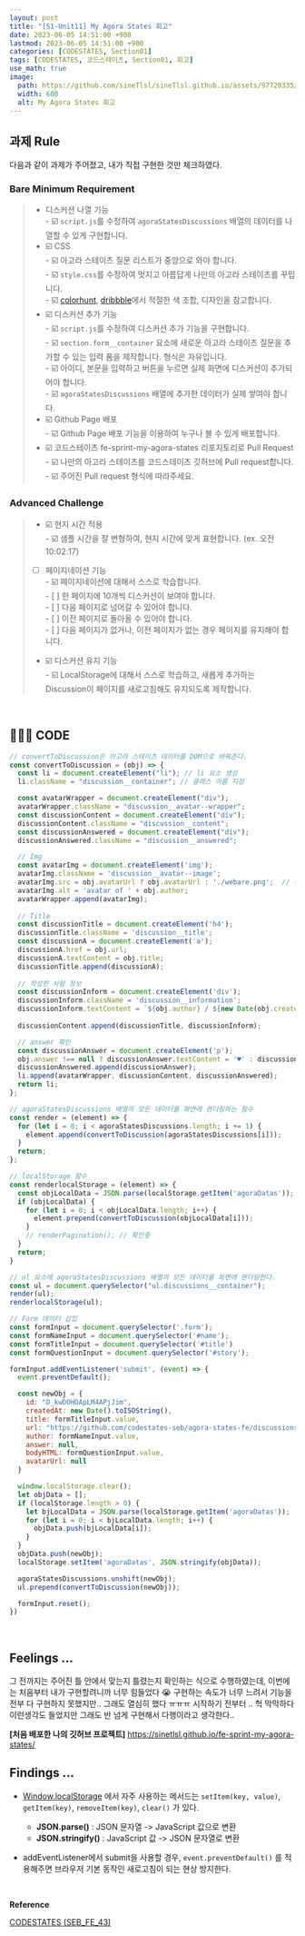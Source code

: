 ```yaml
---
layout: post
title: "[S1-Unit11] My Agora States 회고"
date: 2023-06-05 14:51:00 +900
lastmod: 2023-06-05 14:51:00 +900
categories: [CODESTATES, Section01]
tags: [CODESTATES, 코드스테이츠, Section01, 회고]
use_math: true
image: 
  path: https://github.com/sineTlsl/sineTlsl.github.io/assets/97720335/4a9b0bfc-3996-470e-878c-b79711a29a8c
  width: 600
  alt: My Agora States 회고
---
```


## 과제 Rule
다음과 같이 과제가 주어졌고, 내가 직접 구현한 것만 체크하였다.

### Bare Minimum Requirement
> - 디스커션 나열 기능 <br>
    - ☑️ `script.js`를 수정하여 `agoraStatesDiscussions` 배열의 데이터를 나열할 수 있게 구현합니다.
> - ☑️ CSS <br>
    - ☑️ 아고라 스테이츠 질문 리스트가 중앙으로 와야 합니다. <br>
    - ☑️ `style.css`를 수정하여 멋지고 아름답게 나만의 아고라 스테이츠를 꾸밉니다. <br>
    - ☑️ [colorhunt](https://colorhunt.co/palettes/popular), [dribbble](https://dribbble.com/)에서 적절한 색 조합, 디자인을 참고합니다. <br>
> - ☑️ 디스커션 추가 기능 <br>
    - ☑️ `script.js`를 수정하여 디스커션 추가 기능을 구현합니다. <br>
    - ☑️ `section.form__container` 요소에 새로운 아고라 스테이츠 질문을 추가할 수 있는 입력 폼을 제작합니다. 형식은 자유입니다. <br>
    - ☑️ 아이디, 본문을 입력하고 버튼을 누르면 실제 화면에 디스커션이 추가되어야 합니다. <br>
    - ☑️ `agoraStatesDiscussions` 배열에 추가한 데이터가 실제 쌓여야 합니다. <br>
> - ☑️ Github Page 배포 <br>
    - ☑️ Github Page 배포 기능을 이용하여 누구나 볼 수 있게 배포합니다.
> - ☑️ 코드스테이츠 fe-sprint-my-agora-states 리포지토리로 Pull Request <br>
    - ☑️ 나만의 아고라 스테이츠를 코드스테이츠 깃허브에 Pull request합니다. <br>
    - ☑️ 주어진 Pull request 형식에 따라주세요.

### Advanced Challenge
> - ☑️ 현지 시간 적용 <br>
    - ☑️ 샘플 시간을 잘 변형하여, 현지 시간에 맞게 표현합니다. (ex. 오전 10:02:17)
> - [ ] 페이지네이션 기능 <br>
    - ☑️ 페이지네이션에 대해서 스스로 학습합니다. <br>
    - [ ] 한 페이지에 10개씩 디스커션이 보여야 합니다. <br>
    - [ ] 다음 페이지로 넘어갈 수 있어야 합니다. <br>
    - [ ] 이전 페이지로 돌아올 수 있어야 합니다. <br>
    - [ ] 다음 페이지가 없거나, 이전 페이지가 없는 경우 페이지를 유지해야 합니다.
> - ☑️ 디스커션 유지 기능 <br>
    - ☑️ LocalStorage에 대해서 스스로 학습하고, 새롭게 추가하는 Discussion이 페이지를 새로고침해도 유지되도록 제작합니다.

<br>

## 👩🏻‍💻 CODE

```jsx
// convertToDiscussion은 아고라 스테이츠 데이터를 DOM으로 바꿔준다.
const convertToDiscussion = (obj) => {
  const li = document.createElement("li"); // li 요소 생성
  li.className = "discussion__container"; // 클래스 이름 지정

  const avatarWrapper = document.createElement("div");
  avatarWrapper.className = "discussion__avatar--wrapper";
  const discussionContent = document.createElement("div");
  discussionContent.className = "discussion__content";
  const discussionAnswered = document.createElement("div");
  discussionAnswered.className = "discussion__answered";

  // Img
  const avatarImg = document.createElement('img');
  avatarImg.className = 'discussion__avatar--image';
  avatarImg.src = obj.avatarUrl ? obj.avatarUrl : './webare.png';  // 이미지 경로가 없을 경우에는 기본 이미지로 
  avatarImg.alt = 'avatar of ' + obj.author;
  avatarWrapper.append(avatarImg);
  
  // Title
  const discussionTitle = document.createElement('h4');
  discussionTitle.className = 'discussion__title';
  const discussionA = document.createElement('a');
  discussionA.href = obj.url;
  discussionA.textContent = obj.title;
  discussionTitle.append(discussionA);
  
  // 작성한 사람 정보
  const discussionInform = document.createElement('div');
  discussionInform.className = 'discussion__information';
  discussionInform.textContent = `${obj.author} / ${new Date(obj.createdAt).toLocaleTimeString('ko-kr')}`;
  
  discussionContent.append(discussionTitle, discussionInform);

  // answer 확인
  const discussionAnswer = document.createElement('p');
  obj.answer !== null ? discussionAnswer.textContent = '♥' : discussionAnswer.textContent = '♡';
  discussionAnswered.append(discussionAnswer);
  li.append(avatarWrapper, discussionContent, discussionAnswered);
  return li;
};

// agoraStatesDiscussions 배열의 모든 데이터를 화면에 렌더링하는 함수
const render = (element) => {
  for (let i = 0; i < agoraStatesDiscussions.length; i += 1) {
    element.append(convertToDiscussion(agoraStatesDiscussions[i]));
  }
  return;
};

// localStorage 함수
const renderlocalStorage = (element) => {
  const objLocalData = JSON.parse(localStorage.getItem('agoraDatas'));
  if (objLocalData) {
    for (let i = 0; i < objLocalData.length; i++) {
      element.prepend(convertToDiscussion(objLocalData[i]));
    }
    // renderPagination(); // 확인중
  }
  return;
}

// ul 요소에 agoraStatesDiscussions 배열의 모든 데이터를 화면에 렌더링한다.
const ul = document.querySelector("ul.discussions__container");
render(ul);
renderlocalStorage(ul);

// Form 데이터 삽입
const formInput = document.querySelector('.form');
const formNameInput = document.querySelector('#name');
const formTitleInput = document.querySelector('#title')
const formQuestionInput = document.querySelector('#story');

formInput.addEventListener('submit', (event) => {
  event.preventDefault();

  const newObj = {
    id: "D_kwDOHOApLM4APjJim",
    createdAt: new Date().toISOString(),
    title: formTitleInput.value,
    url: "https://github.com/codestates-seb/agora-states-fe/discussions/45",
    author: formNameInput.value,
    answer: null,
    bodyHTML: formQuestionInput.value,
    avatarUrl: null
  }

  window.localStorage.clear();
  let objData = [];
  if (localStorage.length > 0) {
    let bjLocalData = JSON.parse(localStorage.getItem('agoraDatas'));
    for (let i = 0; i < bjLocalData.length; i++) {
      objData.push(bjLocalData[i]);
    }
  }
  objData.push(newObj);
  localStorage.setItem('agoraDatas', JSON.stringify(objData));

  agoraStatesDiscussions.unshift(newObj);  
  ul.prepend(convertToDiscussion(newObj));

  formInput.reset();
})
```

<br>

## Feelings ...
그 전까지는 주어진 틀 안에서 맞는지 틀렸는지 확인하는 식으로 수행하였는데, 이번에는 처음부터 내가 구현할려니까 너무 힘들었다 😭 구현하는 속도가 너무 느려서 기능을 전부 다 구현하지 못했지만.. 그래도 열심히 했다 ㅠㅠㅠ 시작하기 전부터 .. 헉 막막하다 이런생각도 들었지만 그래도 반 넘게 구현해서 다행이라고 생각한다..

**[처음 배포한 나의 깃허브 프로젝트]**
https://sinetlsl.github.io/fe-sprint-my-agora-states/  

## Findings ...
- [Window.localStorage](https://developer.mozilla.org/en-US/docs/Web/API/Window/localStorage) 에서 자주 사용하는 메서드는 `setItem(key, value)`, `getItem(key)`, `removeItem(key)`, `clear()` 가 있다.
   - **JSON.parse()** : JSON 문자열 -> JavaScript 값으로 변환
   - **JSON.stringify()** : JavaScript 값 -> JSON 문자열로 변환

- addEventListener에서 submit을 사용할 경우, `event.preventDefault()` 를 적용해주면 브라우저 기본 동작인 새로고침이 되는 현상 방지한다.

<br>

**Reference**

[CODESTATES (SEB_FE_43)](https://www.codestates.com/)